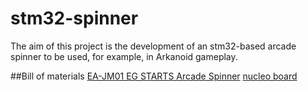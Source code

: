 # stm32-spinner
The aim of this project is the development of an stm32-based arcade spinner to be used, for example, in Arkanoid gameplay.

##Bill of materials
[EA-JM01 EG STARTS Arcade Spinner](https://www.amazon.it/dp/B08CZFJ7DM?psc=1&ref=ppx_yo2ov_dt_b_product_details)
[nucleo board](https://www.amazon.it/Dev-Board-NUCLEO-32-NUCLEO-F042K6-STMICROELECTRONICS/dp/B07R4BPTQ5/)

